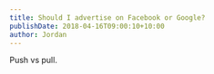 ```yaml
---
title: Should I advertise on Facebook or Google?
publishDate: 2018-04-16T09:00:10+10:00
author: Jordan
---
```

Push vs pull.
